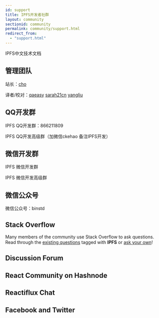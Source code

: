 ```yaml
---
id: support
title: IPFS开发者社群
layout: community
sectionid: community
permalink: community/support.html
redirect_from:
  - "support.html"
---
```


IPFS中文技术文档

## 管理团队

站长：[cho](https://www.binstd.com/u/cho)

译者/校对：[qaeasy](https://www.binstd.com/u/qaeasy) [sarah21cn](https://www.binstd.com/u/sarah21cn) [yangliu](https://www.binstd.com/u/yangliu)

## QQ开发群

IPFS QQ开发群：866211809

IPFS QQ开发高级群（加微信ckehao 备注IPFS开发）

## 微信开发群

IPFS 微信开发群 

IPFS 微信开发高级群 

## 微信公众号

微信公众号：binstd


## Stack Overflow

Many members of the community use Stack Overflow to ask questions. Read through the [existing questions](http://stackoverflow.com/questions/tagged/IPFS) tagged with **IPFS** or [ask your own](http://stackoverflow.com/questions/ask?tags=IPFS)!

## Discussion Forum

## React Community on Hashnode

## Reactiflux Chat

## Facebook and Twitter


